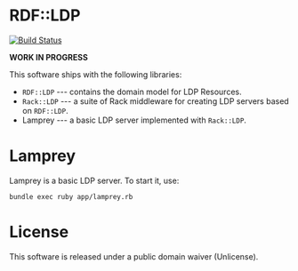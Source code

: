 RDF::LDP
========

[![Build Status](https://travis-ci.org/ruby-rdf/rdf-ldp.svg?branch=develop)](https://travis-ci.org/ruby-rdf/rdf-ldp)

__WORK IN PROGRESS__

This software ships with the following libraries:

  - `RDF::LDP` --- contains the domain model for LDP Resources.
  - `Rack::LDP` --- a suite of Rack middleware for creating LDP servers based on
  `RDF::LDP`.
  - Lamprey --- a basic LDP server implemented with `Rack::LDP`.

Lamprey
=======

Lamprey is a basic LDP server. To start it, use:

```
bundle exec ruby app/lamprey.rb
```

License
========

This software is released under a public domain waiver (Unlicense).

  



